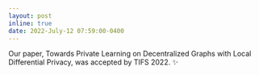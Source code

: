 ```yaml
---
layout: post
inline: true
date: 2022-July-12 07:59:00-0400
---
```


Our paper, Towards Private Learning on Decentralized Graphs with Local Differential Privacy, was accepted by TIFS 2022.
:sparkles: 
